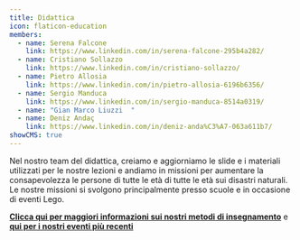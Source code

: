 ```yaml
---
title: Didattica
icon: flaticon-education
members:
  - name: Serena Falcone
    link: https://www.linkedin.com/in/serena-falcone-295b4a282/
  - name: Cristiano Sollazzo
    link: https://www.linkedin.com/in/cristiano-sollazzo/
  - name: Pietro Allosia
    link: https://www.linkedin.com/in/pietro-allosia-6196b6356/
  - name: Sergio Manduca
    link: https://www.linkedin.com/in/sergio-manduca-8514a0319/
  - name: "Gian Marco Liuzzi  "
  - name: Deniz Andaç
    link: https://www.linkedin.com/in/deniz-anda%C3%A7-063a611b7/
showCMS: true
---
```

Nel nostro team del didattica, creiamo e aggiorniamo le slide e i materiali utilizzati per le nostre lezioni e andiamo in missioni per aumentare la consapevolezza le persone di tutte le età di tutte le età sui disastri naturali. Le nostre missioni si svolgono principalmente presso scuole e in occasione di eventi Lego. 

**[Clicca qui per maggiori informazioni sui nostri metodi di insegnamento](https://www.milegoalterritorio.it/didattica/)** e **[qui per i nostri eventi più recenti](https://www.milegoalterritorio.it/eventi/)**